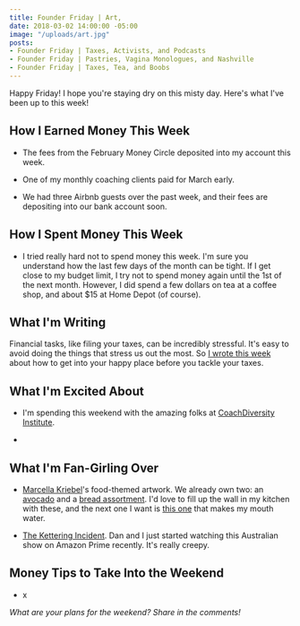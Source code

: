 ```yaml
---
title: Founder Friday | Art,
date: 2018-03-02 14:00:00 -05:00
image: "/uploads/art.jpg"
posts:
- Founder Friday | Taxes, Activists, and Podcasts
- Founder Friday | Pastries, Vagina Monologues, and Nashville
- Founder Friday | Taxes, Tea, and Boobs
---
```


Happy Friday! I hope you're staying dry on this misty day. Here's what I've been up to this week!

## How I Earned Money This Week

* The fees from the February Money Circle deposited into my account this week.

* One of my monthly coaching clients paid for March early.

* We had three Airbnb guests over the past week, and their fees are depositing into our bank account soon.

## How I Spent Money This Week

* I tried really hard not to spend money this week. I'm sure you understand how the last few days of the month can be tight. If I get close to my budget limit, I try not to spend money again until the 1st of the next month. However, I did spend a few dollars on tea at a coffee shop, and about $15 at Home Depot (of course).

## What I'm Writing

Financial tasks, like filing your taxes, can be incredibly stressful. It's easy to avoid doing the things that stress us out the most. So [I wrote this week](https://www.maggiegermano.com/blog/how-to-get-to-your-happy-place-before-doing-your-taxes/) about how to get into your happy place before you tackle your taxes. 

## What I'm Excited About

* I'm spending this weekend with the amazing folks at [CoachDiversity Institute](http://coachdiversity.com/). 

* 

## What I'm Fan-Girling Over

* [Marcella Kriebel](https://marcellakriebel.com/)'s food-themed artwork. We already own two: an [avocado](https://www.etsy.com/listing/525379595/ripe-avocado-watercolor-illustration-art?ref=shop_home_active_38) and a [bread assortment](https://www.etsy.com/listing/220227439/bread-for-all-art-illustration-w-nelson?ref=shop_home_active_85). I'd love to fill up the wall in my kitchen with these, and the next one I want is [this one](https://www.etsy.com/listing/568819811/large-bowl-of-ramen-with-egg-nori-and) that makes my mouth water.

* [The Kettering Incident](http://www.imdb.com/title/tt4228802/). Dan and I just started watching this Australian show on Amazon Prime recently. It's really creepy.

## Money Tips to Take Into the Weekend

* x

*What are your plans for the weekend? Share in the comments!*